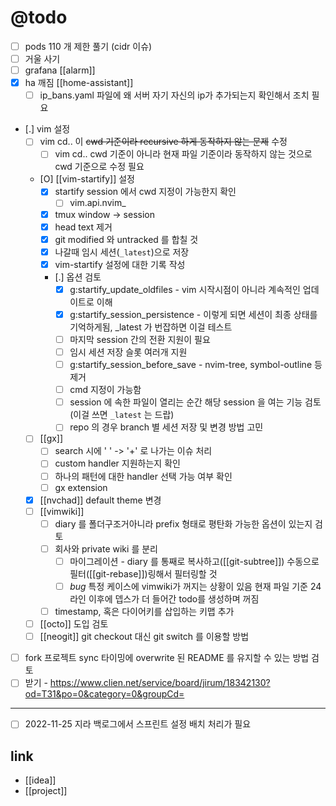 # @todo

- [ ] pods 110 개 제한 풀기 (cidr 이슈)
- [ ] 거울 사기
- [ ] grafana [[alarm]]
- [X] ha 깨짐 [[home-assistant]]
  - [ ] ip_bans.yaml 파일에 왜 서버 자기 자신의 ip가 추가되는지 확인해서 조치 필요
- [.] vim 설정
  - [ ] vim cd.. 이 ~~cwd 기준이라 recursive 하게 동작하지 않는 문제~~ 수정
    - [ ] vim cd.. cwd 기준이 아니라 현재 파일 기준이라 동작하지 않는 것으로 cwd 기준으로 수정 필요
  - [O] [[vim-startify]] 설정
    - [X] startify session 에서 cwd 지정이 가능한지 확인
      - [ ] vim.api.nvim_
    - [X] tmux window -> session
    - [X] head text 제거
    - [X] git modified 와 untracked 를 합칠 것
    - [X] 나갈때 임시 세션(`_latest`)으로 저장
    - [X] vim-startify 설정에 대한 기록 작성
    - [.] 옵션 검토
      - [X] g:startify_update_oldfiles - vim 시작시점이 아니라 계속적인 업데이트로 이해
      - [X] g:startify_session_persistence - 이렇게 되면 세션이 최종 상태를 기억하게됨, _latest 가 번잡하면 이걸 테스트
      - [ ] 마지막 session 간의 전환 지원이 필요
      - [ ] 임시 세션 저장 슬롯 여러개 지원
      - [ ] g:startify_session_before_save - nvim-tree, symbol-outline 등 제거
      - [ ] cmd 지정이 가능함
      - [ ] session 에 속한 파일이 열리는 순간 해당 session 을 여는 기능 검토(이걸 쓰면 `_latest` 는 드랍)
      - [ ] repo 의 경우 branch 별 세션 저장 및 변경 방법 고민
  - [ ] [[gx]]
    - [ ] search 시에 ' ' -> '+' 로 나가는 이슈 처리
    - [ ] custom handler 지원하는지 확인
    - [ ] 하나의 패턴에 대한 handler 선택 가능 여부 확인
    - [ ] gx extension
  - [X] [[nvchad]] default theme 변경
  - [ ] [[vimwiki]]
    - [ ] diary 를 폴더구조거아니라 prefix 형태로 평탄화 가능한 옵션이 있는지 검토
    - [ ] 회사와 private wiki 를 분리
      - [ ] 마이그레이션 - diary 를 통째로 복사하고([[git-subtree]]) 수동으로 필터([[git-rebase]])링해서 필터링할 것
      - [ ] *bug* 특정 케이스에 vimwiki가 꺼지는 상황이 있음 현재 파일 기준 24라인 이후에 뎁스가 더 들어간 todo를 생성하며 꺼짐
    - [ ] timestamp, 혹은 다이어키를 삽입하는 키맵 추가
  - [ ] [[octo]] 도입 검토
  - [ ] [[neogit]] git checkout 대신 git switch 를 이용할 방법
- [ ] fork 프로젝트 sync 타이밍에 overwrite 된 README 를 유지할 수 있는 방법 검토
- [ ] 받기 - https://www.clien.net/service/board/jirum/18342130?od=T31&po=0&category=0&groupCd=

---

- [ ] 2022-11-25 지라 백로그에서 스프린트 설정 배치 처리가 필요

## link 
- [[idea]]
- [[project]]
